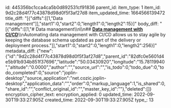 id: 445356bc1cca4ca5b0d892531cf91836
parent_id: 
item_type: 1
item_id: 9d2c28d4f77c43878d98d0f5f3af27d8
item_updated_time: 1664566139472
title_diff: "[{\"diffs\":[[1,\"Data management\"]],\"start1\":0,\"start2\":0,\"length1\":0,\"length2\":15}]"
body_diff: "[{\"diffs\":[[1,\"# Data management\\\n\\\n## [**Data management with CI/CD**](https://dzone.com/articles/data-management-with-cicd)\\\nAutomating data management with CI/CD allows us to stay agile by keeping the database schema updated as part of the delivery or deployment process.\"]],\"start1\":0,\"start2\":0,\"length1\":0,\"length2\":256}]"
metadata_diff: {"new":{"id":"9d2c28d4f77c43878d98d0f5f3af27d8","parent_id":"82dfc0e5601d4e5b91b934b851f37696","latitude":"50.03430920","longitude":"15.78119940","altitude":"0.0000","author":"","source_url":"","is_todo":0,"todo_due":0,"todo_completed":0,"source":"joplin-desktop","source_application":"net.cozic.joplin-desktop","application_data":"","order":0,"markup_language":1,"is_shared":0,"share_id":"","conflict_original_id":"","master_key_id":""},"deleted":[]}
encryption_cipher_text: 
encryption_applied: 0
updated_time: 2022-09-30T19:33:27.905Z
created_time: 2022-09-30T19:33:27.905Z
type_: 13